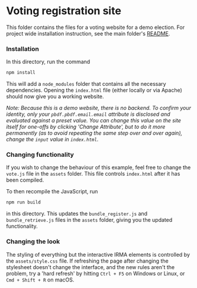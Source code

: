 # Voting registration site

This folder contains the files for a voting website for a demo election. For project wide installation instruction, see the main folder's [README](../README.md).

### Installation
In this directory, run the command
```bash
npm install
```
This will add a `node_modules` folder that contains all the necessary dependencies. Opening the `index.html` file (either locally or via Apache) should now give you a working website.

*Note: Because this is a demo website, there is no backend. To confirm your identity, only your `pbdf.pbdf.email.email` attribute is disclosed and evaluated against a preset value. You can change this value on the site itself for one-offs by clicking 'Change Attribute', but to do it more permanently (as to avoid repeating the same step over and over again), change the `input` value in `index.html`.*

### Changing functionality
If you wish to change the behaviour of this example, feel free to change the `vote.js` file in the `assets` folder. This file controls `index.html` after it has been compiled.

To then recompile the JavaScript, run
```bash
npm run build
```
in this directory. This updates the `bundle_register.js` and `bundle_retrieve.js` files in the `assets` folder, giving you the updated functionality.

### Changing the look
The styling of everything but the interactive IRMA elements is controlled by the `assets/style.css` file.
If refreshing the page after changing the stylesheet doesn't change the interface, and the new rules aren't the problem, try a 'hard refresh' by hitting `Ctrl + F5` on Windows or Linux, or `Cmd + Shift + R` on macOS.
